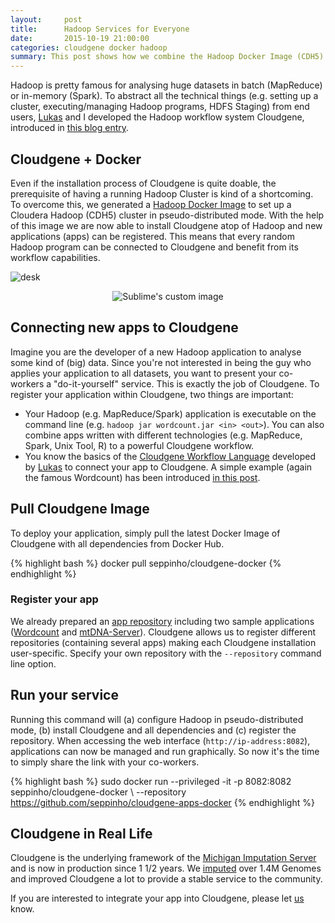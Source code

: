 ```yaml
---
layout:     post
title:      Hadoop Services for Everyone
date:       2015-10-19 21:00:00
categories: cloudgene docker hadoop
summary: This post shows how we combine the Hadoop Docker Image (CDH5) with our Hadoop workflow system Cloudgene. Due to Cloudgene's interface, new applications can be registered to Cloudgene and provided as a service to everyone. 
---
```


Hadoop is pretty famous for analysing huge datasets in batch (MapReduce) or in-memory (Spark). To abstract all the technical things (e.g. setting up a cluster, executing/managing Hadoop programs, HDFS Staging) from end users, [Lukas](http://www.forer.it) and I developed the Hadoop workflow system Cloudgene, introduced in [this blog entry](http://seppinho.github.io/cloudgene/hadoop/2015/08/27/cloudgene/).

## Cloudgene + Docker
Even if the installation process of Cloudgene is quite doable, the prerequisite of having a running Hadoop Cluster is kind of a shortcoming. To overcome this, we generated a [Hadoop Docker Image](http://seppinho.github.io/docker/hadoop/2015/08/26/docker-hadoop/) to set up a Cloudera Hadoop (CDH5) cluster in pseudo-distributed mode. With the help of this image we are now able to install Cloudgene atop of Hadoop and new applications (apps) can be registered. This means that every random Hadoop program can be connected to Cloudgene and benefit from its workflow capabilities.

![desk](http://seppinho.github.io/uploads/workflow.png)

<p align="center">
  <img src="https://github.com/waldyr/Sublime-Installer/blob/master/sublime_text.png?raw=true" alt="Sublime's custom image"/>
</p>

## Connecting new apps to Cloudgene
Imagine you are the developer of a new Hadoop application to analyse some kind of (big) data. Since you're not interested in being the guy who applies your application to all datasets, you want to present your co-workers a "do-it-yourself" service. This is exactly the job of Cloudgene. To register your application within Cloudgene, two things are important:

- Your Hadoop (e.g. MapReduce/Spark) application is executable on the command line (e.g. `hadoop jar wordcount.jar <in> <out>`). You can also combine apps written with different technologies (e.g. MapReduce, Spark, Unix Tool, R) to a powerful Cloudgene workflow.
- You know the basics of the [Cloudgene Workflow Language](http://cloudgene.uibk.ac.at/developer-guide/) developed by [Lukas](http://www.forer.it) to connect your app to Cloudgene. A simple example (again the famous Wordcount) has been introduced [in this post](http://seppinho.github.io/cloudgene/hadoop/2015/08/27/cloudgene/).

## Pull Cloudgene Image
To deploy your application, simply pull the latest Docker Image of Cloudgene with all dependencies from Docker Hub.

{% highlight bash %}
docker pull seppinho/cloudgene-docker
{% endhighlight %}

### Register your app
We already prepared an [app repository](https://github.com/seppinho/cloudgene-apps-docker) including two sample applications ([Wordcount](https://hadoop.apache.org/docs/current/hadoop-mapreduce-client/hadoop-mapreduce-client-core/MapReduceTutorial.html#Example:_WordCount_v1.0) and [mtDNA-Server](http://mtdna-server.uibk.ac.at/start.html)). Cloudgene allows us to register different repositories (containing several apps) making each Cloudgene installation user-specific. Specify your own repository with the `--repository` command line option.

## Run your service
Running this command will (a) configure Hadoop in pseudo-distributed mode, (b) install Cloudgene and all dependencies and (c) register the repository. When accessing the web interface (`http://ip-address:8082`), applications can now be managed and run graphically. So now it's the time to simply share the link with your co-workers.

{% highlight bash %}
sudo docker run --privileged -it -p 8082:8082 seppinho/cloudgene-docker \ --repository https://github.com/seppinho/cloudgene-apps-docker
{% endhighlight %}


## Cloudgene in Real Life
Cloudgene is the underlying framework of the [Michigan Imputation Server](https://imputationserver.sph.umich.edu/) and is now in production since 1 1/2 years. We [imputed](http://genome.sph.umich.edu/wiki/Minimac3) over 1.4M Genomes and improved Cloudgene a lot to provide a stable service to the community.

If you are interested to integrate your app into Cloudgene, please let [us](http://seppinho.github.io/about/) know.
